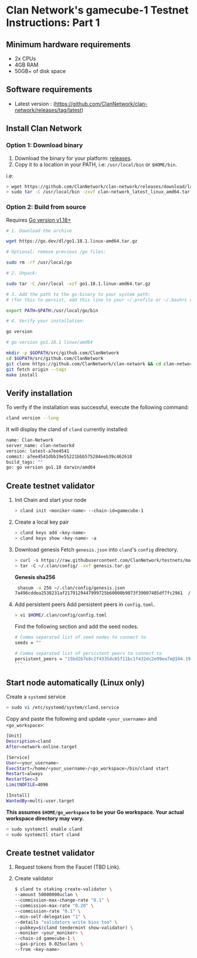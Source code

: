 # Clan Network's gamecube-1 Testnet Instructions: Part 1

## Minimum hardware requirements

- 2x CPUs
- 4GB RAM
- 50GB+ of disk space

## Software requirements

- Latest version : (https://github.com/ClanNetwork/clan-network/releases/tag/latest)

## Install Clan Network

### Option 1: Download binary

1. Download the binary for your platform: [releases](https://github.com/ClanNetwork/clan-network/releases/tag/latest).
2. Copy it to a location in your PATH, i.e: `/usr/local/bin` or `$HOME/bin`.

i.e:

```sh
> wget https://github.com/ClanNetwork/clan-network/releases/download/latest/clan-network_latest_linux_amd64.tar.gz
> sudo tar -C /usr/local/bin -zxvf clan-network_latest_linux_amd64.tar.gz
```

### Option 2: Build from source

Requires [Go version v1.18+](https://golang.org/doc/install)

```sh
# 1. Download the archive

wget https://go.dev/dl/go1.18.1.linux-amd64.tar.gz

# Optional: remove previous /go files:

sudo rm -rf /usr/local/go

# 2. Unpack:

sudo tar -C /usr/local -xzf go1.18.1.linux-amd64.tar.gz

# 3. Add the path to the go-binary to your system path:
# (for this to persist, add this line to your ~/.profile or ~/.bashrc or  ~/.zshrc)

export PATH=$PATH:/usr/local/go/bin

# 4. Verify your installation:

go version

# go version go1.18.1 linux/amd64
```

```sh
mkdir -p $GOPATH/src/github.com/ClanNetwork
cd $GOPATH/src/github.com/ClanNetwork
git clone https://github.com/ClanNetwork/clan-network && cd clan-network
git fetch origin --tags
make install
```

## Verify installation

To verify if the installation was successful, execute the following command:

```sh
cland version --long
```

It will display the cland of `cland` currently installed:

```sh
name: Clan-Network
server_name: clan-networkd
version: latest-a7ee4541
commit: a7ee4541dbb19e55221bbb575284eeb39c462610
build_tags: ""
go: go version go1.18 darwin/amd64
```

## Create testnet validator

1. Init Chain and start your node

   ```sh
   > cland init <moniker-name> --chain-id=gamecube-1
   ```

2. Create a local key pair

   ```sh
   > cland keys add <key-name>
   > cland keys show <key-name> -a
   ```

3. Download genesis
   Fetch `genesis.json` into `cland`'s `config` directory.

   ```sh
   > curl -s https://raw.githubusercontent.com/ClanNetwork/testnets/main/gamecube-1/genesis/genesis.tar.gz > genesis.tar.gz
   > tar -C ~/.clan/config/ -xvf genesis.tar.gz
   ```

   **Genesis sha256**

   ```sh
    shasum -a 256 ~/.clan/config/genesis.json
   7a496cddea2538231af2179129447999725b60000b9073f39007485df7fc2961  /home/amit/.clan/config/genesis.json
   ```

4. Add persistent peers
   Add persistent peers in `config.toml`.

   ```sh
   > vi $HOME/.clan/config/config.toml
   ```

   Find the following section and add the seed nodes.

   ```sh
   # Comma separated list of seed nodes to connect to
   seeds = ""
   ```

   ````sh
   # Comma separated list of persistent peers to connect to
   persistent_peers = "15bd2b7e8c2f4335dc65f11bc1f432dc2e99ea7e@104.196.221.90:26656"
   ```ֿ
   ````

## Start node automatically (Linux only)

Create a `systemd` service

```sh
> sudo vi /etc/systemd/system/cland.service
```

Copy and paste the following and update `<your_username>` and `<go_workspace>`:

```sh
[Unit]
Description=cland
After=network-online.target

[Service]
User=<your_username>
ExecStart=/home/<your_username>/<go_workspace>/bin/cland start
Restart=always
RestartSec=3
LimitNOFILE=4096

[Install]
WantedBy=multi-user.target
```

**This assumes `$HOME/go_workspace` to be your Go workspace. Your actual workspace directory may vary.**

```sh
> sudo systemctl enable cland
> sudo systemctl start cland
```

## Create testnet validator

1. Request tokens from the Faucet (TBD Link).

2. Create validator

   ```sh
   $ cland tx staking create-validator \
   --amount 50000000uclan \
   --commission-max-change-rate "0.1" \
   --commission-max-rate "0.20" \
   --commission-rate "0.1" \
   --min-self-delegation "1" \
   --details "validators write bios too" \
   --pubkey=$(cland tendermint show-validator) \
   --moniker <your_moniker> \
   --chain-id gamecube-1 \
   --gas-prices 0.025uclans \
   --from <key-name>
   ```
